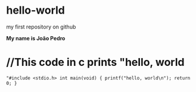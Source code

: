 # hello-world
my first repository on github

**My name is João Pedro**

# //This code in c prints "hello, world
`"#include <stdio.h>
int main(void)
{
  printf("hello, world\n");
  return 0;
}
`
